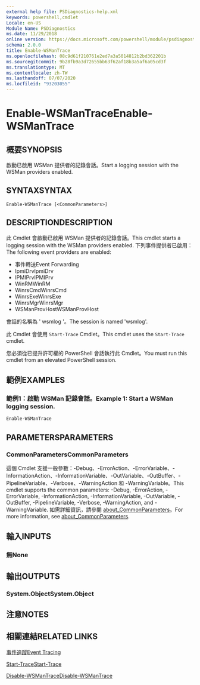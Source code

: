 ```yaml
---
external help file: PSDiagnostics-help.xml
keywords: powershell,cmdlet
Locale: en-US
Module Name: PSDiagnostics
ms.date: 11/29/2018
online version: https://docs.microsoft.com/powershell/module/psdiagnostics/enable-wsmantrace?view=powershell-5.1&WT.mc_id=ps-gethelp
schema: 2.0.0
title: Enable-WSManTrace
ms.openlocfilehash: 08c9d61f210761e2ed7a3a5014812b2bd362201b
ms.sourcegitcommit: 9b28fb9a3d72655bb63f62af18b3a5af6a05cd3f
ms.translationtype: MT
ms.contentlocale: zh-TW
ms.lasthandoff: 07/07/2020
ms.locfileid: "93203055"
---
```

# <span data-ttu-id="b917d-103">Enable-WSManTrace</span><span class="sxs-lookup"><span data-stu-id="b917d-103">Enable-WSManTrace</span></span>

## <span data-ttu-id="b917d-104">概要</span><span class="sxs-lookup"><span data-stu-id="b917d-104">SYNOPSIS</span></span>
<span data-ttu-id="b917d-105">啟動已啟用 WSMan 提供者的記錄會話。</span><span class="sxs-lookup"><span data-stu-id="b917d-105">Start a logging session with the WSMan providers enabled.</span></span>

## <span data-ttu-id="b917d-106">SYNTAX</span><span class="sxs-lookup"><span data-stu-id="b917d-106">SYNTAX</span></span>

```
Enable-WSManTrace [<CommonParameters>]
```

## <span data-ttu-id="b917d-107">DESCRIPTION</span><span class="sxs-lookup"><span data-stu-id="b917d-107">DESCRIPTION</span></span>
<span data-ttu-id="b917d-108">此 Cmdlet 會啟動已啟用 WSMan 提供者的記錄會話。</span><span class="sxs-lookup"><span data-stu-id="b917d-108">This cmdlet starts a logging session with the WSMan providers enabled.</span></span> <span data-ttu-id="b917d-109">下列事件提供者已啟用：</span><span class="sxs-lookup"><span data-stu-id="b917d-109">The following event providers are enabled:</span></span>

- <span data-ttu-id="b917d-110">事件轉送</span><span class="sxs-lookup"><span data-stu-id="b917d-110">Event Forwarding</span></span>
- <span data-ttu-id="b917d-111">IpmiDrv</span><span class="sxs-lookup"><span data-stu-id="b917d-111">IpmiDrv</span></span>
- <span data-ttu-id="b917d-112">IPMIPrv</span><span class="sxs-lookup"><span data-stu-id="b917d-112">IPMIPrv</span></span>
- <span data-ttu-id="b917d-113">WinRM</span><span class="sxs-lookup"><span data-stu-id="b917d-113">WinRM</span></span>
- <span data-ttu-id="b917d-114">WinrsCmd</span><span class="sxs-lookup"><span data-stu-id="b917d-114">WinrsCmd</span></span>
- <span data-ttu-id="b917d-115">WinrsExe</span><span class="sxs-lookup"><span data-stu-id="b917d-115">WinrsExe</span></span>
- <span data-ttu-id="b917d-116">WinrsMgr</span><span class="sxs-lookup"><span data-stu-id="b917d-116">WinrsMgr</span></span>
- <span data-ttu-id="b917d-117">WSManProvHost</span><span class="sxs-lookup"><span data-stu-id="b917d-117">WSManProvHost</span></span>

<span data-ttu-id="b917d-118">會話的名稱為 ' wsmlog '。</span><span class="sxs-lookup"><span data-stu-id="b917d-118">The session is named 'wsmlog'.</span></span>

<span data-ttu-id="b917d-119">此 Cmdlet 會使用 `Start-Trace` Cmdlet。</span><span class="sxs-lookup"><span data-stu-id="b917d-119">This cmdlet uses the `Start-Trace` cmdlet.</span></span>

<span data-ttu-id="b917d-120">您必須從已提升許可權的 PowerShell 會話執行此 Cmdlet。</span><span class="sxs-lookup"><span data-stu-id="b917d-120">You must run this cmdlet from an elevated PowerShell session.</span></span>

## <span data-ttu-id="b917d-121">範例</span><span class="sxs-lookup"><span data-stu-id="b917d-121">EXAMPLES</span></span>

### <span data-ttu-id="b917d-122">範例1：啟動 WSMan 記錄會話。</span><span class="sxs-lookup"><span data-stu-id="b917d-122">Example 1: Start a WSMan logging session.</span></span>

```powershell
Enable-WSManTrace
```

## <span data-ttu-id="b917d-123">PARAMETERS</span><span class="sxs-lookup"><span data-stu-id="b917d-123">PARAMETERS</span></span>

### <span data-ttu-id="b917d-124">CommonParameters</span><span class="sxs-lookup"><span data-stu-id="b917d-124">CommonParameters</span></span>

<span data-ttu-id="b917d-125">這個 Cmdlet 支援一般參數：-Debug、-ErrorAction、-ErrorVariable、-InformationAction、-InformationVariable、-OutVariable、-OutBuffer、-PipelineVariable、-Verbose、-WarningAction 和 -WarningVariable。</span><span class="sxs-lookup"><span data-stu-id="b917d-125">This cmdlet supports the common parameters: -Debug, -ErrorAction, -ErrorVariable, -InformationAction, -InformationVariable, -OutVariable, -OutBuffer, -PipelineVariable, -Verbose, -WarningAction, and -WarningVariable.</span></span> <span data-ttu-id="b917d-126">如需詳細資訊，請參閱 [about_CommonParameters](https://go.microsoft.com/fwlink/?LinkID=113216)。</span><span class="sxs-lookup"><span data-stu-id="b917d-126">For more information, see [about_CommonParameters](https://go.microsoft.com/fwlink/?LinkID=113216).</span></span>

## <span data-ttu-id="b917d-127">輸入</span><span class="sxs-lookup"><span data-stu-id="b917d-127">INPUTS</span></span>

### <span data-ttu-id="b917d-128">無</span><span class="sxs-lookup"><span data-stu-id="b917d-128">None</span></span>

## <span data-ttu-id="b917d-129">輸出</span><span class="sxs-lookup"><span data-stu-id="b917d-129">OUTPUTS</span></span>

### <span data-ttu-id="b917d-130">System.Object</span><span class="sxs-lookup"><span data-stu-id="b917d-130">System.Object</span></span>

## <span data-ttu-id="b917d-131">注意</span><span class="sxs-lookup"><span data-stu-id="b917d-131">NOTES</span></span>

## <span data-ttu-id="b917d-132">相關連結</span><span class="sxs-lookup"><span data-stu-id="b917d-132">RELATED LINKS</span></span>

[<span data-ttu-id="b917d-133">事件追蹤</span><span class="sxs-lookup"><span data-stu-id="b917d-133">Event Tracing</span></span>](/windows/desktop/ETW/event-tracing-portal)

[<span data-ttu-id="b917d-134">Start-Trace</span><span class="sxs-lookup"><span data-stu-id="b917d-134">Start-Trace</span></span>](start-trace.md)

[<span data-ttu-id="b917d-135">Disable-WSManTrace</span><span class="sxs-lookup"><span data-stu-id="b917d-135">Disable-WSManTrace</span></span>](Disable-WSManTrace.md)
